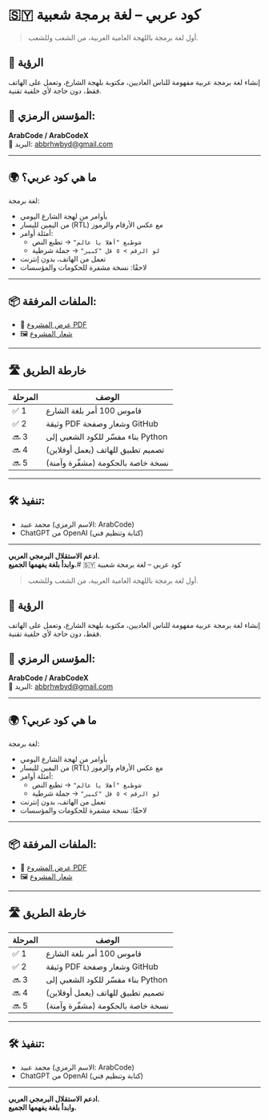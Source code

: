 # 🇸🇾 كود عربي – لغة برمجة شعبية

> أول لغة برمجة باللهجة العامية العربية، من الشعب وللشعب.

## 🎯 الرؤية
إنشاء لغة برمجة عربية مفهومة للناس العاديين، مكتوبة بلهجة الشارع، وتعمل على الهاتف فقط، دون حاجة لأي خلفية تقنية.

## 👤 المؤسس الرمزي:
**ArabCode / ArabCodeX**  
📧 البريد: abbrhwbyd@gmail.com

---

## 🌍 ما هي كود عربي؟

لغة برمجة:
- بأوامر من لهجة الشارع اليومي
- من اليمين لليسار (RTL) مع عكس الأرقام والرموز
- أمثلة أوامر:
  - `شوطبع "أهلا يا عالم"` → تطبع النص
  - `لو الرقم > ٥ قل "كبير"` → جملة شرطية
- تعمل من الهاتف، بدون إنترنت
- لاحقًا: نسخة مشفرة للحكومات والمؤسسات

---

## 📦 الملفات المرفقة:
- 📄 [عرض المشروع PDF](ArabCode_Project_Overview.pdf)
- 🖼️ [شعار المشروع](A_digital_vector_graphic_features_a_logo_for_"Arab.png)

---

## 🛣️ خارطة الطريق

| المرحلة | الوصف                                |
|----------|---------------------------------------|
| ✅ 1 | قاموس 100 أمر بلغة الشارع               |
| ✅ 2 | وثيقة PDF وشعار وصفحة GitHub             |
| 🔜 3 | بناء مفسّر للكود الشعبي إلى Python       |
| 🔜 4 | تصميم تطبيق للهاتف (يعمل أوفلاين)        |
| 🔜 5 | نسخة خاصة بالحكومة (مشفّرة وآمنة)        |

---

## 🛠️ تنفيذ:
- محمد عبيد (الاسم الرمزي: ArabCode)
- ChatGPT من OpenAI (كتابة وتنظيم فني)

---

**ادعم الاستقلال البرمجي العربي.**  
**وابدأ بلغة يفهمها الجميع.**# 🇸🇾 كود عربي – لغة برمجة شعبية

> أول لغة برمجة باللهجة العامية العربية، من الشعب وللشعب.

## 🎯 الرؤية
إنشاء لغة برمجة عربية مفهومة للناس العاديين، مكتوبة بلهجة الشارع، وتعمل على الهاتف فقط، دون حاجة لأي خلفية تقنية.

## 👤 المؤسس الرمزي:
**ArabCode / ArabCodeX**  
📧 البريد: abbrhwbyd@gmail.com

---

## 🌍 ما هي كود عربي؟

لغة برمجة:
- بأوامر من لهجة الشارع اليومي
- من اليمين لليسار (RTL) مع عكس الأرقام والرموز
- أمثلة أوامر:
  - `شوطبع "أهلا يا عالم"` → تطبع النص
  - `لو الرقم > ٥ قل "كبير"` → جملة شرطية
- تعمل من الهاتف، بدون إنترنت
- لاحقًا: نسخة مشفرة للحكومات والمؤسسات

---

## 📦 الملفات المرفقة:
- 📄 [عرض المشروع PDF](ArabCode_Project_Overview.pdf)
- 🖼️ [شعار المشروع](A_digital_vector_graphic_features_a_logo_for_"Arab.png)

---

## 🛣️ خارطة الطريق

| المرحلة | الوصف                                |
|----------|---------------------------------------|
| ✅ 1 | قاموس 100 أمر بلغة الشارع               |
| ✅ 2 | وثيقة PDF وشعار وصفحة GitHub             |
| 🔜 3 | بناء مفسّر للكود الشعبي إلى Python       |
| 🔜 4 | تصميم تطبيق للهاتف (يعمل أوفلاين)        |
| 🔜 5 | نسخة خاصة بالحكومة (مشفّرة وآمنة)        |

---

## 🛠️ تنفيذ:
- محمد عبيد (الاسم الرمزي: ArabCode)
- ChatGPT من OpenAI (كتابة وتنظيم فني)

---

**ادعم الاستقلال البرمجي العربي.**  
**وابدأ بلغة يفهمها الجميع.**
